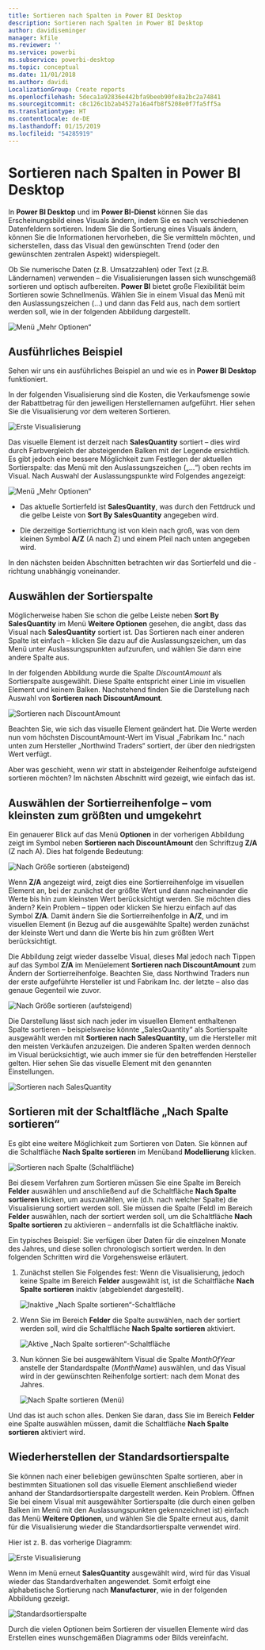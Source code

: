 ```yaml
---
title: Sortieren nach Spalten in Power BI Desktop
description: Sortieren nach Spalten in Power BI Desktop
author: davidiseminger
manager: kfile
ms.reviewer: ''
ms.service: powerbi
ms.subservice: powerbi-desktop
ms.topic: conceptual
ms.date: 11/01/2018
ms.author: davidi
LocalizationGroup: Create reports
ms.openlocfilehash: 5deca1a92836e442bfa9beeb90fe8a2bc2a74841
ms.sourcegitcommit: c8c126c1b2ab4527a16a4fb8f5208e0f7fa5ff5a
ms.translationtype: HT
ms.contentlocale: de-DE
ms.lasthandoff: 01/15/2019
ms.locfileid: "54285919"
---
```

# <a name="sort-by-column-in-power-bi-desktop"></a>Sortieren nach Spalten in Power BI Desktop
In **Power BI Desktop** und im **Power BI-Dienst** können Sie das Erscheinungsbild eines Visuals ändern, indem Sie es nach verschiedenen Datenfeldern sortieren. Indem Sie die Sortierung eines Visuals ändern, können Sie die Informationen hervorheben, die Sie vermitteln möchten, und sicherstellen, dass das Visual den gewünschten Trend (oder den gewünschten zentralen Aspekt) widerspiegelt.

Ob Sie numerische Daten (z.B. Umsatzzahlen) oder Text (z.B. Ländernamen) verwenden – die Visualisierungen lassen sich wunschgemäß sortieren und optisch aufbereiten.  **Power BI** bietet große Flexibilität beim Sortieren sowie Schnellmenüs. Wählen Sie in einem Visual das Menü mit den Auslassungszeichen (...) und dann das Feld aus, nach dem sortiert werden soll, wie in der folgenden Abbildung dargestellt.

![Menü „Mehr Optionen“](media/desktop-sort-by-column/sortbycolumn_2.png)

## <a name="more-depth-and-an-example"></a>Ausführliches Beispiel
Sehen wir uns ein ausführliches Beispiel an und wie es in **Power BI Desktop** funktioniert.

In der folgenden Visualisierung sind die Kosten, die Verkaufsmenge sowie der Rabattbetrag für den jeweiligen Herstellernamen aufgeführt. Hier sehen Sie die Visualisierung vor dem weiteren Sortieren.

![Erste Visualisierung](media/desktop-sort-by-column/sortbycolumn_1.png)

Das visuelle Element ist derzeit nach **SalesQuantity** sortiert – dies wird durch Farbvergleich der absteigenden Balken mit der Legende ersichtlich. Es gibt jedoch eine bessere Möglichkeit zum Festlegen der aktuellen Sortierspalte: das Menü mit den Auslassungszeichen („...“) oben rechts im Visual. Nach Auswahl der Auslassungspunkte wird Folgendes angezeigt:

![Menü „Mehr Optionen“](media/desktop-sort-by-column/sortbycolumn_2.png)

* Das aktuelle Sortierfeld ist **SalesQuantity**, was durch den Fettdruck und die gelbe Leiste von **Sort By SalesQuantity** angegeben wird. 

* Die derzeitige Sortierrichtung ist von klein nach groß, was von dem kleinen Symbol **A/Z** (A nach Z) und einem Pfeil nach unten angegeben wird.

In den nächsten beiden Abschnitten betrachten wir das Sortierfeld und die -richtung unabhängig voneinander.

## <a name="selecting-which-column-to-use-for-sorting"></a>Auswählen der Sortierspalte
Möglicherweise haben Sie schon die gelbe Leiste neben **Sort By SalesQuantity** im Menü **Weitere Optionen** gesehen, die angibt, dass das Visual nach **SalesQuantity** sortiert ist. Das Sortieren nach einer anderen Spalte ist einfach – klicken Sie dazu auf die Auslassungszeichen, um das Menü unter Auslassungspunkten aufzurufen, und wählen Sie dann eine andere Spalte aus.

In der folgenden Abbildung wurde die Spalte *DiscountAmount* als Sortierspalte ausgewählt. Diese Spalte entspricht einer Linie im visuellen Element und keinem Balken. Nachstehend finden Sie die Darstellung nach Auswahl von **Sortieren nach DiscountAmount**.

![Sortieren nach DiscountAmount](media/desktop-sort-by-column/sortbycolumn_3.png)

Beachten Sie, wie sich das visuelle Element geändert hat. Die Werte werden nun vom höchsten DiscountAmount-Wert im Visual „Fabrikam Inc.“ nach unten zum Hersteller „Northwind Traders“ sortiert, der über den niedrigsten Wert verfügt. 

Aber was geschieht, wenn wir statt in absteigender Reihenfolge aufsteigend sortieren möchten? Im nächsten Abschnitt wird gezeigt, wie einfach das ist.

## <a name="selecting-the-sort-order---smallest-to-largest-largest-to-smallest"></a>Auswählen der Sortierreihenfolge – vom kleinsten zum größten und umgekehrt
Ein genauerer Blick auf das Menü **Optionen** in der vorherigen Abbildung zeigt im Symbol neben **Sortieren nach DiscountAmount** den Schriftzug **Z/A** (Z nach A). Dies hat folgende Bedeutung:

![Nach Größe sortieren (absteigend)](media/desktop-sort-by-column/sortbycolumn_4.png)

Wenn **Z/A** angezeigt wird, zeigt dies eine Sortierreihenfolge im visuellen Element an, bei der zunächst der größte Wert und dann nacheinander die Werte bis hin zum kleinsten Wert berücksichtigt werden. Sie möchten dies ändern? Kein Problem – tippen oder klicken Sie hierzu einfach auf das Symbol **Z/A**. Damit ändern Sie die Sortierreihenfolge in **A/Z**, und im visuellen Element (in Bezug auf die ausgewählte Spalte) werden zunächst der kleinste Wert und dann die Werte bis hin zum größten Wert berücksichtigt.

Die Abbildung zeigt wieder dasselbe Visual, dieses Mal jedoch nach Tippen auf das Symbol **Z/A** im Menüelement **Sortieren nach DiscountAmount** zum Ändern der Sortierreihenfolge. Beachten Sie, dass Northwind Traders nun der erste aufgeführte Hersteller ist und Fabrikam Inc. der letzte – also das genaue Gegenteil wie zuvor.

![Nach Größe sortieren (aufsteigend)](media/desktop-sort-by-column/sortbycolumn_5.png)

Die Darstellung lässt sich nach jeder im visuellen Element enthaltenen Spalte sortieren – beispielsweise könnte „SalesQuantity“ als Sortierspalte ausgewählt werden mit **Sortieren nach SalesQuantity**, um die Hersteller mit den meisten Verkäufen anzuzeigen. Die anderen Spalten werden dennoch im Visual berücksichtigt, wie auch immer sie für den betreffenden Hersteller gelten. Hier sehen Sie das visuelle Element mit den genannten Einstellungen.

![Sortieren nach SalesQuantity](media/desktop-sort-by-column/sortbycolumn_6.png)

## <a name="sort-using-the-sort-by-column-button"></a>Sortieren mit der Schaltfläche „Nach Spalte sortieren“
Es gibt eine weitere Möglichkeit zum Sortieren von Daten. Sie können auf die Schaltfläche **Nach Spalte sortieren** im Menüband **Modellierung** klicken.

![Sortieren nach Spalte (Schaltfläche)](media/desktop-sort-by-column/sortbycolumn_8.png)

Bei diesem Verfahren zum Sortieren müssen Sie eine Spalte im Bereich **Felder** auswählen und anschließend auf die Schaltfläche **Nach Spalte sortieren** klicken, um auszuwählen, wie (d.h. nach welcher Spalte) die Visualisierung sortiert werden soll. Sie müssen die Spalte (Feld) im Bereich **Felder** auswählen, nach der sortiert werden soll, um die Schaltfläche **Nach Spalte sortieren** zu aktivieren – andernfalls ist die Schaltfläche inaktiv.

Ein typisches Beispiel: Sie verfügen über Daten für die einzelnen Monate des Jahres, und diese sollen chronologisch sortiert werden. In den folgenden Schritten wird die Vorgehensweise erläutert.

1. Zunächst stellen Sie Folgendes fest: Wenn die Visualisierung, jedoch keine Spalte im Bereich **Felder** ausgewählt ist, ist die Schaltfläche **Nach Spalte sortieren** inaktiv (abgeblendet dargestellt).
   
   ![Inaktive „Nach Spalte sortieren“-Schaltfläche](media/desktop-sort-by-column/sortbycolumn_9.png)

2. Wenn Sie im Bereich **Felder** die Spalte auswählen, nach der sortiert werden soll, wird die Schaltfläche **Nach Spalte sortieren** aktiviert.
   
   ![Aktive „Nach Spalte sortieren“-Schaltfläche](media/desktop-sort-by-column/sortbycolumn_10.png)
3. Nun können Sie bei ausgewähltem Visual die Spalte *MonthOfYear* anstelle der Standardspalte (*MonthName*) auswählen, und das Visual wird in der gewünschten Reihenfolge sortiert: nach dem Monat des Jahres.
   
   ![Nach Spalte sortieren (Menü)](media/desktop-sort-by-column/sortbycolumn_11.png)

Und das ist auch schon alles. Denken Sie daran, dass Sie im Bereich **Felder** eine Spalte auswählen müssen, damit die Schaltfläche **Nach Spalte sortieren** aktiviert wird.

## <a name="getting-back-to-default-column-for-sorting"></a>Wiederherstellen der Standardsortierspalte
Sie können nach einer beliebigen gewünschten Spalte sortieren, aber in bestimmten Situationen soll das visuelle Element anschließend wieder anhand der Standardsortierspalte dargestellt werden. Kein Problem. Öffnen Sie bei einem Visual mit ausgewählter Sortierspalte (die durch einen gelben Balken im Menü mit den Auslassungspunkten gekennzeichnet ist) einfach das Menü **Weitere Optionen**, und wählen Sie die Spalte erneut aus, damit für die Visualisierung wieder die Standardsortierspalte verwendet wird.

Hier ist z. B. das vorherige Diagramm:

![Erste Visualisierung](media/desktop-sort-by-column/sortbycolumn_6.png)

Wenn im Menü erneut **SalesQuantity** ausgewählt wird, wird für das Visual wieder das Standardverhalten angewendet. Somit erfolgt eine alphabetische Sortierung nach **Manufacturer**, wie in der folgenden Abbildung gezeigt.

![Standardsortierspalte](media/desktop-sort-by-column/sortbycolumn_7.png)

Durch die vielen Optionen beim Sortieren der visuellen Elemente wird das Erstellen eines wunschgemäßen Diagramms oder Bilds vereinfacht.

